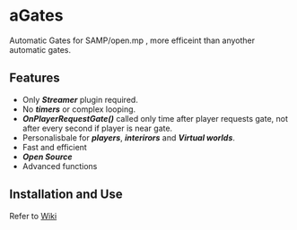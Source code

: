 # aGates

Automatic Gates for SAMP/open.mp , more efficeint than anyother automatic gates.


## Features

- Only ***Streamer*** plugin required.
- No ***timers*** or complex looping.
- ***OnPlayerRequestGate()*** called only time after player requests gate, not after every second if player is near gate.
- Personalisbale for ***players***, ***interirors*** and ***Virtual worlds***.
- Fast and efficient
-  ***Open Source***
- Advanced functions

## Installation and Use
Refer to [Wiki](https://github.com/AceAbhishekOfficial/aGates-samp/wiki)
